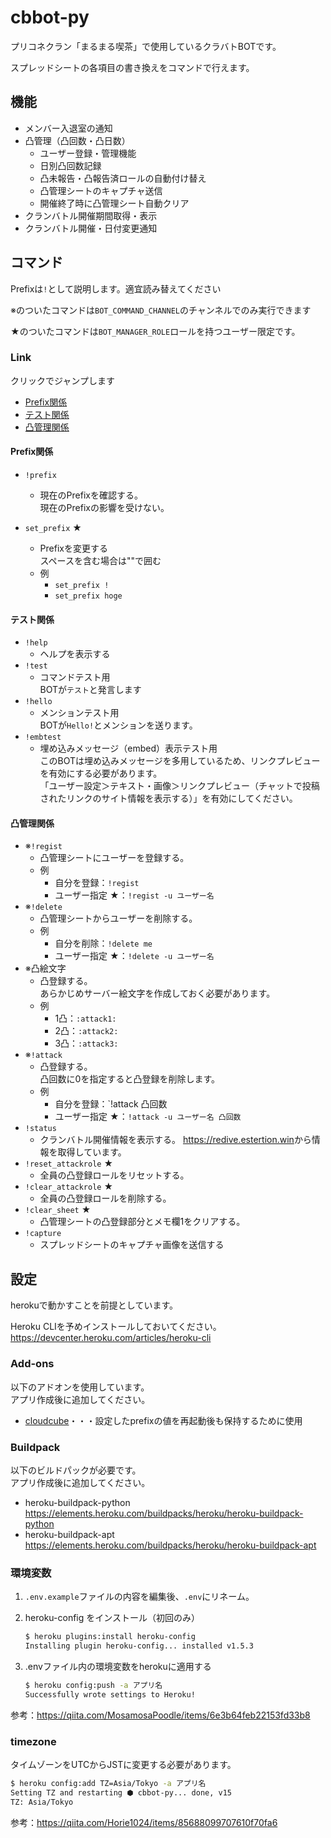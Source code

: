 # cbbot-py

プリコネクラン「まるまる喫茶」で使用しているクラバトBOTです。

スプレッドシートの各項目の書き換えをコマンドで行えます。


## 機能

- メンバー入退室の通知
- 凸管理（凸回数・凸日数）
  - ユーザー登録・管理機能
  - 日別凸回数記録
  - 凸未報告・凸報告済ロールの自動付け替え
  - 凸管理シートのキャプチャ送信
  - 開催終了時に凸管理シート自動クリア
- クランバトル開催期間取得・表示
- クランバトル開催・日付変更通知


## コマンド

Prefixは`!`として説明します。適宜読み替えてください

※のついたコマンドは`BOT_COMMAND_CHANNEL`のチャンネルでのみ実行できます

★のついたコマンドは`BOT_MANAGER_ROLE`ロールを持つユーザー限定です。

### Link

クリックでジャンプします

- [Prefix関係](#Prefix関係)
- [テスト関係](#テスト関係)
- [凸管理関係](#凸管理関係)

#### Prefix関係

- `!prefix`
  - 現在のPrefixを確認する。  
    現在のPrefixの影響を受けない。

- `set_prefix` ★
  
  - Prefixを変更する  
    スペースを含む場合は""で囲む
  - 例
    - `set_prefix !`
    - `set_prefix hoge`

#### テスト関係

- `!help`
  - ヘルプを表示する
- `!test`
  - コマンドテスト用  
    BOTが`テスト`と発言します
- `!hello`
  - メンションテスト用  
    BOTが`Hello!`とメンションを送ります。
- `!embtest`
  - 埋め込みメッセージ（embed）表示テスト用  
    このBOTは埋め込みメッセージを多用しているため、リンクプレビューを有効にする必要があります。  
    「ユーザー設定＞テキスト・画像＞リンクプレビュー（チャットで投稿されたリンクのサイト情報を表示する）」を有効にしてください。

#### 凸管理関係

- ※`!regist`
  - 凸管理シートにユーザーを登録する。
  - 例
    - 自分を登録：`!regist`
    - ユーザー指定 ★：`!regist -u ユーザー名`
- ※`!delete`
  - 凸管理シートからユーザーを削除する。
  - 例
    - 自分を削除：`!delete me`
    - ユーザー指定 ★：`!delete -u ユーザー名`
- ※凸絵文字
  - 凸登録する。  
    あらかじめサーバー絵文字を作成しておく必要があります。
  - 例
    - 1凸：`:attack1:`
    - 2凸：`:attack2:`
    - 3凸：`:attack3:`
- ※`!attack`
  - 凸登録する。  
    凸回数に0を指定すると凸登録を削除します。
  - 例
    - 自分を登録：`!attack 凸回数
    - ユーザー指定 ★：`!attack -u ユーザー名 凸回数`
- `!status`
  - クランバトル開催情報を表示する。
    <https://redive.estertion.win>から情報を取得しています。
- `!reset_attackrole` ★
  - 全員の凸登録ロールをリセットする。
- `!clear_attackrole` ★
  - 全員の凸登録ロールを削除する。
- `!clear_sheet` ★
  - 凸管理シートの凸登録部分とメモ欄1をクリアする。
- `!capture`
  - スプレッドシートのキャプチャ画像を送信する



## 設定

herokuで動かすことを前提としています。

Heroku CLIを予めインストールしておいてください。
<https://devcenter.heroku.com/articles/heroku-cli>


### Add-ons

以下のアドオンを使用しています。  
アプリ作成後に追加してください。

- [cloudcube](https://elements.heroku.com/addons/cloudcube)・・・設定したprefixの値を再起動後も保持するために使用

### Buildpack

以下のビルドパックが必要です。  
アプリ作成後に追加してください。

- heroku-buildpack-python <https://elements.heroku.com/buildpacks/heroku/heroku-buildpack-python>
- heroku-buildpack-apt <https://elements.heroku.com/buildpacks/heroku/heroku-buildpack-apt>

### 環境変数

1. `.env.example`ファイルの内容を編集後、`.env`にリネーム。

2. heroku-config をインストール（初回のみ）

   ```bash
   $ heroku plugins:install heroku-config
   Installing plugin heroku-config... installed v1.5.3
   ```

3. .envファイル内の環境変数をherokuに適用する

   ```bash
   $ heroku config:push -a アプリ名
   Successfully wrote settings to Heroku!
   ```

参考：<https://qiita.com/MosamosaPoodle/items/6e3b64feb22153fd33b8>


### timezone

タイムゾーンをUTCからJSTに変更する必要があります。

```bash
$ heroku config:add TZ=Asia/Tokyo -a アプリ名
Setting TZ and restarting ⬢ cbbot-py... done, v15
TZ: Asia/Tokyo
```

参考：<https://qiita.com/Horie1024/items/85688099707610f70fa6>